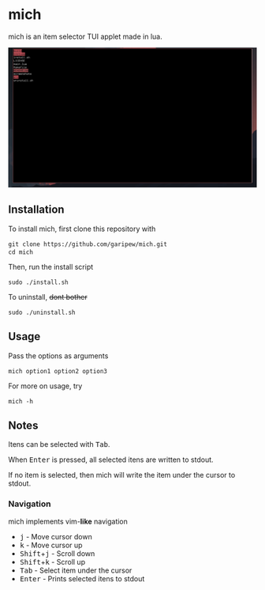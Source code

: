 # mich
mich is an item selector TUI applet made in lua.

![screenshot](screenshots/mich.png)

## Installation
To install mich, first clone this repository with
```
git clone https://github.com/garipew/mich.git
cd mich
```

Then, run the install script
```
sudo ./install.sh
```

To uninstall, ~~dont bother~~ 
```
sudo ./uninstall.sh
```

## Usage
Pass the options as arguments
```
mich option1 option2 option3
```

For more on usage, try
```
mich -h
```  

## Notes
Itens can be selected with <kbd>Tab</kbd>.

When <kbd>Enter</kbd> is pressed, all selected itens are written to stdout.

If no item is selected, then mich will write the item under the cursor to stdout.

### Navigation
mich implements vim-**like** navigation

- <kbd>j</kbd> - Move cursor down
- <kbd>k</kbd> - Move cursor up
- <kbd>Shift</kbd>+<kbd>j</kbd> - Scroll down
- <kbd>Shift</kbd>+<kbd>k</kbd> - Scroll up
- <kbd>Tab</kbd> - Select item under the cursor
- <kbd>Enter</kbd> - Prints selected itens to stdout
